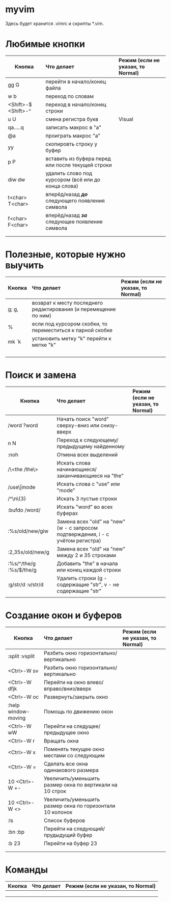 # myvim

Здесь будет хранится .vimrc и скрипты \*.vim. 

# Любимые кнопки

| Кнопка                   | Что делает                                                          | Режим (если не указан, то Normal) |
|--------------------------|:--------------------------------------------------------------------|:----------------------------------|           
| gg G                     | перейти в начало/конец файла                                        |                                   |
| w b                      | переход по словам                                                   |                                   |
| \<Shift\>-$ \<Shift>-^   | переход в начало/конец строки                                       |                                   |
| u U                      | смена регистра букв                                                 | Visual                            |
| qa.....q                 | записать макрос в "a"                                               |                                   |
| @a                       | проиграть макрос "a"                                                |                                   |
| yy                       | скопировть строку у буфер                                           |                                   |
| p P                      | вставить из буфера перед или после текущей строки                   |                                   |
| diw dw                   | удалить слово под курсором (всё или до конца слова)                 |                                   |
| t\<char\> T\<char\>      | вперёд/назад _**до**_ следующего появления символа                  |                                   |
| f\<char\> F\<char\>      | вперёд/назад _**за**_ следующее появление символа                   |                                   |
|                          |                   |                                   |
|                          |                   |                                   |
 
  
  
# Полезные, которые нужно выучить
  
| Кнопка                   | Что делает                                                          | Режим (если не указан, то Normal) |
|--------------------------|:--------------------------------------------------------------------|:----------------------------------|           
| g; g,                    | возврат к месту последнего редактирования (и перемещение по ним)    |                                   |
| %                        | если под курсором скобки, то переместиться к парной скобке          |                                   |
| mk `k                    | установить метку "k" перейти к метке "k"                            |                                   |
|                          |                                                  |                                   |
|                          |                   |                                   |
|                          |                   |                                   |
|                          |                   |                                   |
 

# Поиск и замена
  
| Кнопка                   | Что делает                                                          | Режим (если не указан, то Normal) |
|--------------------------|:--------------------------------------------------------------------|:----------------------------------|           
| /word ?word              | Начать поиск "word" сверху-вниз или снизу-вверх                     |                                   |
| n N                      | Переход к следующему/предыдущему найденному                         |                                   |
| :noh                     | Отмена всех выделений                                               |                                   |
| /\\<the  /the\\>         | Искать слова начинающиеся/заканчивающиеся на "the"                  |                                   |
| /use\\\|mode             | Искать слова с "use" или "mode"                                     |                                   |
| /^\n\\{3}                | Искать 3 пустые строки                                              |                                   |
| :bufdo /word/            | Искать "word" во всех буферах                                       |                                   |
| :%s/old/new/giw          | Замена всех "old" на "new" (w - с запросом подтверждения, i - с учётом регистра)           |                                   |
| :2,35s/old/new/g         | Замена всех "old" на "new" между 2 и 35 строками                    |                                   |
| :%s/^/the/g :%s/$/the/g  | Добавить "the" в начала или конец каждой строки                     |                                   |
| :g/str/d :v/str/d        | Удалить строки (g - содержащие "str", v - не содержащие "str"       |                                   |
|                          |                   |                                   |
  
# Создание окон и буферов
  
| Кнопка                   | Что делает                                                          | Режим (если не указан, то Normal) |
|--------------------------|:--------------------------------------------------------------------|:----------------------------------|           
| :split :vsplit           | Разбить окно горизонтально/вертикально                              |                                   |
| \<Ctrl\>-W sv            | Разбить окно горизонтально/вертикально                              |                                   |
| \<Ctrl\>-W dfjk          | Перейти на окно влево/вправо/вниз/вверх                             |                                   |
| \<Ctrl\>-W oc            | Развернуть/закрыть окно                                             |                                   |
| :help window-moving      | Помощь по движению окон                                             |                                   |       
| \<Ctrl\>-W wW            | Перейти на следущее/предыдущее окно                                 |                                   |
| \<Ctrl\>-W r             | Вращать окна                                                        |                                   |
| \<Ctrl\>-W x             | Поменять текущее окно местами со следующим                          |                                   |
| \<Ctrl\>-W =             | Сделать все окна одинакового размера                                |                                   |
| 10 \<Ctrl\>-W +-         | Увеличить/уменьшить размер окна по вертикали на 10 строк            |                                   |
| 10 \<Ctrl\>-W <>         | Увеличить/уменьшить размер окна по горизонтали 10 колонок           |                                   |
| :ls                      | Список буферов                                                      |                                   |
| :bn :bp                  | Перейти на следующий/прудыдущий буфер                               |                                   |
| :b 23                    | Перейти на буфер 23                                                 |                                   |
|                          |                   |                                   |
|                          |                   |                                   |

# Команды

| Кнопка                   | Что делает                                                          | Режим (если не указан, то Normal) |
|--------------------------|:--------------------------------------------------------------------|:----------------------------------|           
|                          |                   |                                   |
|                          |                   |                                   |
|                          |                   |                                   |
